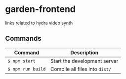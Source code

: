 # garden-frontend
links related to hydra video synth

## Commands
Command                | Description                                      |
-----------------------|--------------------------------------------------|
`$ npm start`          | Start the development server
`$ npm run build`      | Compile all files into `dist/`